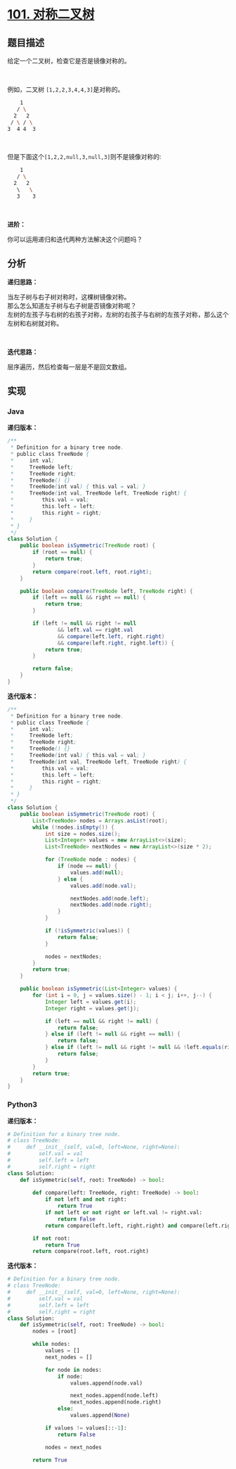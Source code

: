 # [101. 对称二叉树](https://leetcode-cn.com/problems/symmetric-tree)

## 题目描述

<!-- 这里写题目描述 -->

<p>给定一个二叉树，检查它是否是镜像对称的。</p>

<p>&nbsp;</p>

例如，二叉树 `[1,2,2,3,4,4,3]`是对称的。

```bash
    1
   / \
  2   2
 / \ / \
3  4 4  3
```

<p>&nbsp;</p>

但是下面这个`[1,2,2,null,3,null,3]`则不是镜像对称的:

```bash
    1
   / \
  2   2
   \   \
   3    3
```

<p>&nbsp;</p>

<p><strong>进阶：</strong></p>

<p>你可以运用递归和迭代两种方法解决这个问题吗？</p>

## 分析

<!-- 这里可写通用的实现逻辑 -->

**递归思路：**

当左子树与右子树对称时，这棵树镜像对称。  
那么怎么知道左子树与右子树是否镜像对称呢？  
左树的左孩子与右树的右孩子对称，左树的右孩子与右树的左孩子对称，那么这个左树和右树就对称。

<br />

**迭代思路：**

层序遍历，然后检查每一层是不是回文数组。



## 实现

<!-- tabs:start -->

### **Java**

<!-- 这里可写当前语言的特殊实现逻辑 -->

**递归版本：**
```java
/**
 * Definition for a binary tree node.
 * public class TreeNode {
 *     int val;
 *     TreeNode left;
 *     TreeNode right;
 *     TreeNode() {}
 *     TreeNode(int val) { this.val = val; }
 *     TreeNode(int val, TreeNode left, TreeNode right) {
 *         this.val = val;
 *         this.left = left;
 *         this.right = right;
 *     }
 * }
 */
class Solution {
    public boolean isSymmetric(TreeNode root) {
        if (root == null) {
            return true;
        }
        return compare(root.left, root.right);
    }

    public boolean compare(TreeNode left, TreeNode right) {
        if (left == null && right == null) {
            return true;
        }

        if (left != null && right != null
                && left.val == right.val
                && compare(left.left, right.right)
                && compare(left.right, right.left)) {
            return true;
        }

        return false;
    }
}
```

**迭代版本：**
```java
/**
 * Definition for a binary tree node.
 * public class TreeNode {
 *     int val;
 *     TreeNode left;
 *     TreeNode right;
 *     TreeNode() {}
 *     TreeNode(int val) { this.val = val; }
 *     TreeNode(int val, TreeNode left, TreeNode right) {
 *         this.val = val;
 *         this.left = left;
 *         this.right = right;
 *     }
 * }
 */
class Solution {
    public boolean isSymmetric(TreeNode root) {
        List<TreeNode> nodes = Arrays.asList(root);
        while (!nodes.isEmpty()) {
            int size = nodes.size();
            List<Integer> values = new ArrayList<>(size);
            List<TreeNode> nextNodes = new ArrayList<>(size * 2);

            for (TreeNode node : nodes) {
                if (node == null) {
                    values.add(null);
                } else {
                    values.add(node.val);

                    nextNodes.add(node.left);
                    nextNodes.add(node.right);
                }
            }

            if (!isSymmetric(values)) {
                return false;
            }

            nodes = nextNodes;
        }
        return true;
    }

    public boolean isSymmetric(List<Integer> values) {
        for (int i = 0, j = values.size() - 1; i < j; i++, j--) {
            Integer left = values.get(i);
            Integer right = values.get(j);

            if (left == null && right != null) {
                return false;
            } else if (left != null && right == null) {
                return false;
            } else if (left != null && right != null && !left.equals(right)) {
                return false;
            }
        }
        return true;
    }
}
```


### **Python3**

<!-- 这里可写当前语言的特殊实现逻辑 -->


**递归版本：**
```python
# Definition for a binary tree node.
# class TreeNode:
#     def __init__(self, val=0, left=None, right=None):
#         self.val = val
#         self.left = left
#         self.right = right
class Solution:
    def isSymmetric(self, root: TreeNode) -> bool:
        
        def compare(left: TreeNode, right: TreeNode) -> bool:
            if not left and not right:
                return True
            if not left or not right or left.val != right.val:
                return False
            return compare(left.left, right.right) and compare(left.right, right.left)

        if not root:
            return True
        return compare(root.left, root.right)
```

**迭代版本：**
```python
# Definition for a binary tree node.
# class TreeNode:
#     def __init__(self, val=0, left=None, right=None):
#         self.val = val
#         self.left = left
#         self.right = right
class Solution:
    def isSymmetric(self, root: TreeNode) -> bool:
        nodes = [root]

        while nodes:
            values = []
            next_nodes = []

            for node in nodes:
                if node:
                    values.append(node.val)

                    next_nodes.append(node.left)
                    next_nodes.append(node.right)
                else:
                    values.append(None)

            if values != values[::-1]:
                return False

            nodes = next_nodes

        return True
```


<!-- tabs:end -->